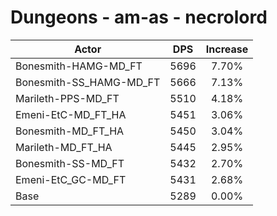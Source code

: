 # Dungeons - am-as - necrolord
| Actor | DPS | Increase |
|---|:---:|:---:|
|Bonesmith-HAMG-MD_FT|5696|7.70%|
|Bonesmith-SS_HAMG-MD_FT|5666|7.13%|
|Marileth-PPS-MD_FT|5510|4.18%|
|Emeni-EtC-MD_FT_HA|5451|3.06%|
|Bonesmith-MD_FT_HA|5450|3.04%|
|Marileth-MD_FT_HA|5445|2.95%|
|Bonesmith-SS-MD_FT|5432|2.70%|
|Emeni-EtC_GC-MD_FT|5431|2.68%|
|Base|5289|0.00%|
